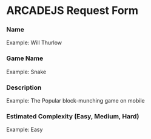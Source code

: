 # ARCADEJS Request Form
### Name
Example: Will Thurlow
### Game Name
Example: Snake
### Description
Example: The Popular block-munching game on mobile
### Estimated Complexity (Easy, Medium, Hard)
Example: Easy
